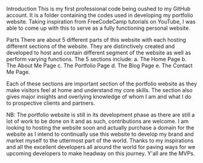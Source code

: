 Introduction
This is my first professional code being oushed to my GitHub account. It is a folder containing the codes used in developing my portfolio website. Taking inspiration from FreeCodeCamp tutorials on YouTube, I was able to come up with this to serve as a fully functioning personal website.

Parts
There are about 5 different parts of this website with each hosting different sections of the website. They are distinctively created and developed to host and contain different segment of the website as well as perform varying functions. The 5 sections include:
a. The Home Page
b. The About Me Page
c. The Portfolio Page
d. The Blog Page
e. The Contact Me Page.

Each of these sections are important section of the portfolio website as they make visitors feel at home and understand my core skills. The section also gives major insights and overlying knowledge of whom I am and what I do to prospective clients and partners. 

NB: The portfolio website is still in its development phase as there are still a lot of work to be done on it and as such, contributions are welcome. I am looking to hosting the website soon and actually purchase a domain for the website as I intend to continually use this website to develop my brand and market myself to the uttermost part of the world. 
Thanks to my inspirations and all the excellent developers all around the world for paving ways for we upcoming developers to make headway on this journey. Y'all are the MVPs.
